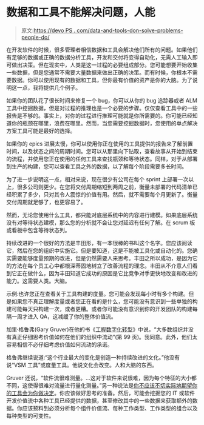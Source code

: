 # 数据和工具不能解决问题，人能

> 原文:[https://devo PS . com/data-and-tools-don-solve-problems-people-do/](https://devops.com/data-and-tools-dont-solve-problems-people-do/)

在开发软件的时候，很多管理者相信数据和工具会解决他们所有的问题。如果他们有足够的数据或正确的数据分析工具，开发和交付将变得自动化，无需人工输入即可做出决策。但在现实中，人类是这一过程的必要组成部分。您可能想要开始收集一些数据，但是您通常不需要大量数据来做出正确的决策。而有时候，你根本不需要数据。你可以使用现有的数据和工具，但你最有价值的资产是你的大脑。为了说明这一点，我将提供几个例子。

如果你的团队花了很长时间来修复一个 bug，你可以从你的 bug 追踪器或者 ALM 工具中挖掘数据，但是对过程的推理也是一个必要的步骤。仅仅查看工具中的一些报告是不够的。事实上，对你的过程进行推理可能就是你所需要的。你可能已经知道你的瓶颈在哪里，浪费在哪里。然而，当您需要挖掘数据时，您使用的单点解决方案工具可能是最好的选择。

如果你的 epics 进展太慢，你可以使用你正在使用的工具提供的报告来了解前置时间，以及状态之间的周期时间。您可以从那里向下钻取，查看故事从开始到结束的流程，并使用您正在使用的任何工具来查找瓶颈和等待状态。同样，对于从部署到生产的构建，您可以查看工具之外的数据，以了解每个阶段需要多长时间。

为了进一步说明这一点，相对来说，现在很少有公司在每个 sprint 上部署一次以上，很多公司则更少。在您将交付周期缩短到两周之前，衡量未部署的代码清单已经积累了多少，只对其令人震惊的价值有用。然后，就不需要每个月更新了。衡量交付周期就足够了，也更容易了。

然而，无论您使用什么工具，都只能对底层系统中的内容进行建模。如果底层系统没有对等待状态建模，那么您的分析就不会让您对延迟有任何了解。在 scrum 板或看板中包含等待状态列。

持续改进的一个很好的方法是丰田形，有一本很棒的书叫这个名字。您应该阅读它，然后在您的组织中实施它。但是要知道，这是不能被工具化或自动化的。您确实需要能够度量预期的改进，但是仍然需要人来思考。丰田之所以成功，是因为它的方法在每个员工心中都根深蒂固地树立了改善流程的理念。丰田从不介意人们看到它正在做什么，因为丰田知道它成功的原因是它比竞争对手更快地改变和改进的能力。这需要人类。大脑。

示例:也许您正在查看关于工具构建的度量。您可能会发现每小时有多个构建。但是如果您不真正理解度量或者您正在看的是什么，您可能没有意识到一些单独的构建可能每天只构建一次，或者更糟。或者你可能没有意识到你的开发团队的构建每隔一周才进入 QA，这减缓了你的整体价值流。

加里·格鲁弗(Gary Gruver)在他的书《[工程数字化转型](https://www.amazon.com/Engineering-Digital-Transformation-Gary-Gruver/dp/1543975267/ref=sr_1_2?dchild=1&keywords=Engineering+the+Digital+Transformation&qid=1593772669&sr=8-2)》中说，“大多数组织并没有真正仔细思考价值如何在他们的组织中流动”(第 99 页)。我同意。此外，他们太容易相信不必仔细考虑价值如何流动的承诺。

格鲁弗继续说道:“这个行业最大的变化是创造一种持续改进的文化。”他没有说“VSM 工具”或度量工具。他说文化会改变。人和大脑的东西。

Gruver 还说，“软件流很难测量。…这对于软件来说很难，因为每个特征的大小都不同，这使得很难对流量进行量化测量。”另一种说法是[你不应该不切实际地期望你的工具会为你做决定](https://devops.com/operational-excellence-and-the-success-of-software-deployments/)。你应该做好思考的准备。然后，可能会挖掘您的 IT 或软件开发价值流中各种工具已经提供的数据，甚至修改其中的一些数据来获取额外的数据。你应该预料到必须分析每个组件价值流、每种工作类型、工作类型的组合以及每种类型的可变性。